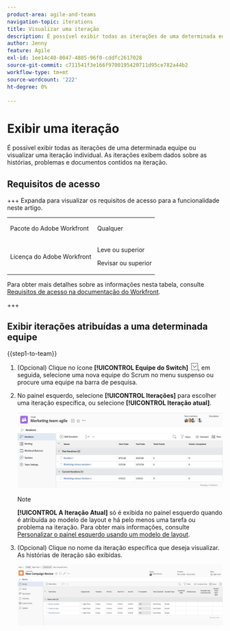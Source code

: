 ```yaml
---
product-area: agile-and-teams
navigation-topic: iterations
title: Visualizar uma iteração
description: É possível exibir todas as iterações de uma determinada equipe ou visualizar uma iteração individual. As iterações exibem dados sobre as histórias, problemas e documentos contidos na iteração.
author: Jenny
feature: Agile
exl-id: 1ee14c40-8047-4885-96f0-cddfc2617028
source-git-commit: c711541f3e166f9700195420711d95ce782a44b2
workflow-type: tm+mt
source-wordcount: '222'
ht-degree: 0%

---
```


# Exibir uma iteração

É possível exibir todas as iterações de uma determinada equipe ou visualizar uma iteração individual. As iterações exibem dados sobre as histórias, problemas e documentos contidos na iteração.

## Requisitos de acesso

+++ Expanda para visualizar os requisitos de acesso para a funcionalidade neste artigo.

<table style="table-layout:auto"> 
 <col> 
 </col> 
 <col> 
 </col> 
 <tbody> 
  <tr> 
   <td role="rowheader">Pacote do Adobe Workfront</td> 
   <td> <p>Qualquer</p> </td> 
  </tr> 
  <tr> 
   <td role="rowheader">Licença do Adobe Workfront</td> 
   <td> <p>Leve ou superior</p> 
   <p>Revisar ou superior</p> </td> 
  </tr>
 </tbody> 
</table>

Para obter mais detalhes sobre as informações nesta tabela, consulte [Requisitos de acesso na documentação do Workfront](/help/quicksilver/administration-and-setup/add-users/access-levels-and-object-permissions/access-level-requirements-in-documentation.md).

+++

## Exibir iterações atribuídas a uma determinada equipe

{{step1-to-team}}

1. (Opcional) Clique no ícone **[!UICONTROL Equipe do Switch]** ![Ícone da equipe do Switch](assets/switch-team-icon.png), em seguida, selecione uma nova equipe do Scrum no menu suspenso ou procure uma equipe na barra de pesquisa.

1. No painel esquerdo, selecione **[!UICONTROL Iterações]** para escolher uma iteração específica, ou selecione **[!UICONTROL Iteração atual]**.

   ![Lista de iterações](assets/view-iteration-list.png)

   >[!NOTE]
   >
   >**[!UICONTROL A Iteração Atual]** só é exibida no painel esquerdo quando é atribuída ao modelo de layout e há pelo menos uma tarefa ou problema na iteração. Para obter mais informações, consulte [Personalizar o painel esquerdo usando um modelo de layout](/help/quicksilver/administration-and-setup/customize-workfront/use-layout-templates/customize-left-panel.md).


1. (Opcional) Clique no nome da iteração específica que deseja visualizar.
As histórias de iteração são exibidas.

   ![[!UICONTROL Histórias em iteração]](assets/iteration-stories-list.png)

